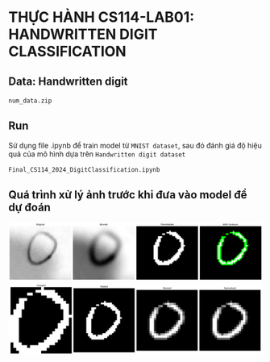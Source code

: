 # THỰC HÀNH CS114-LAB01: HANDWRITTEN DIGIT CLASSIFICATION

## Data: Handwritten digit 
```bash
num_data.zip
```


## Run
Sử dụng file .ipynb để train model từ ```MNIST dataset```, sau đó đánh giá độ hiệu quả của mô hình dựa trên ```Handwritten digit dataset```
```bash
Final_CS114_2024_DigitClassification.ipynb
```

## Quá trình xử lý ảnh trước khi đưa vào model để dự đoán
![preprocess](images/Hinh1.png)
![preprocess](images/Hinh2.png)

